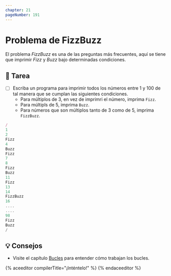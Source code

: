 ```yaml
---
chapter: 21
pageNumber: 191
---
```

# Problema de FizzBuzz

El problema _FizzBuzz_ es una de las preguntas más frecuentes, aquí se tiene que imprimir _Fizz_ y _Buzz_ bajo determinadas condiciones.

## 📝 Tarea

- [ ] Escriba un programa para imprimir todos los números entre 1 y 100 de tal manera que se cumplan las siguientes condiciones.
  - Para múltiplos de 3, en vez de imprimri el número, imprima `Fizz`.
  - Para múltipls de 5, imprima `Buzz`.
  - Para números que son múltiplos tanto de 3 como de 5, imprima `FizzBuzz`.

```javascript
/
1  
2  
Fizz  
4  
Buzz  
Fizz  
7  
8  
Fizz  
Buzz  
11  
Fizz  
13  
14  
FizzBuzz  
16  
....
....
98  
Fizz  
Buzz  
/
```

## 💡 Consejos

- Visite el capítulo [Bucles](../loops/) para entender cómo trabajan los bucles.

{% aceeditor compilerTitle="¡Inténtelo!" %}
{% endaceeditor %}
